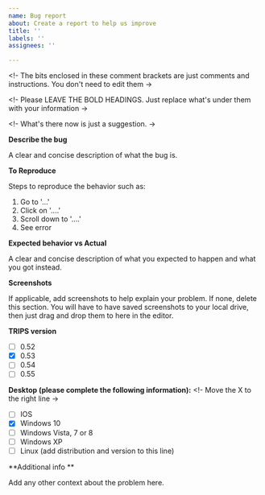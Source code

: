 ```yaml
---
name: Bug report
about: Create a report to help us improve
title: ''
labels: ''
assignees: ''

---
```

<!- The bits enclosed in these comment brackets are just comments and instructions. You don't need to edit them ->

<!- Please LEAVE THE BOLD HEADINGS. Just replace what's under them with your information -> 

<!- What's there now is just a suggestion. -> 

**Describe the bug**

A clear and concise description of what the bug is.

**To Reproduce**

Steps to reproduce the behavior such as:
1. Go to '...'
2. Click on '....'
3. Scroll down to '....'
4. See error

**Expected behavior vs Actual**

A clear and concise description of what you expected to happen and what you got instead.

**Screenshots**

If applicable, add screenshots to help explain your problem. If none, delete this section. You will have to have saved screenshots to your local drive, then just drag and drop them to here in the editor. 

**TRIPS version** 
- [ ] 0.52 
- [X] 0.53
- [ ] 0.54
- [ ] 0.55
 
**Desktop (please complete the following information):** 
<!- Move the X to the right line -> 
- [ ] IOS 
- [X] Windows 10 
- [ ] Windows Vista, 7 or 8
- [ ] Windows XP 
- [ ] Linux (add distribution and version to this line) 

**Additional info **

Add any other context about the problem here.
